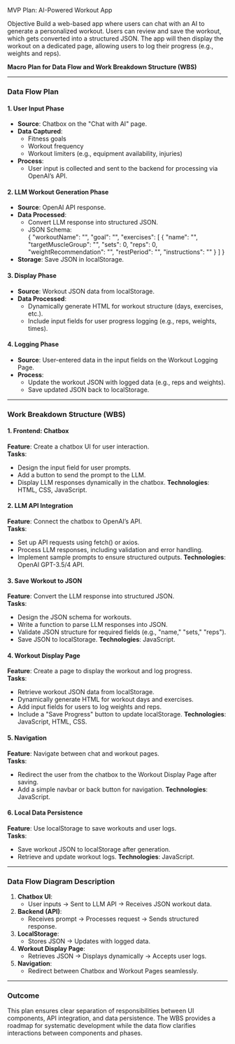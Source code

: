 MVP Plan: AI-Powered Workout App

Objective
Build a web-based app where users can chat with an AI to generate a personalized workout. Users can review and save the workout, which gets converted into a structured JSON. The app will then display the workout on a dedicated page, allowing users to log their progress (e.g., weights and reps).

**Macro Plan for Data Flow and Work Breakdown Structure (WBS)**

---

### **Data Flow Plan**
#### **1. User Input Phase**
- **Source**: Chatbox on the "Chat with AI" page.  
- **Data Captured**:
  - Fitness goals
  - Workout frequency
  - Workout limiters (e.g., equipment availability, injuries)
- **Process**:
  - User input is collected and sent to the backend for processing via OpenAI’s API.

#### **2. LLM Workout Generation Phase**
- **Source**: OpenAI API response.
- **Data Processed**:
  - Convert LLM response into structured JSON.
  - JSON Schema:  
    {
      "workoutName": "",
      "goal": "",
      "exercises": [
        {
          "name": "",
          "targetMuscleGroup": "",
          "sets": 0,
          "reps": 0,
          "weightRecommendation": "",
          "restPeriod": "",
          "instructions": ""
        }
      ]
    }
- **Storage**: Save JSON in localStorage.

#### **3. Display Phase**
- **Source**: Workout JSON data from localStorage.
- **Data Processed**:
  - Dynamically generate HTML for workout structure (days, exercises, etc.).
  - Include input fields for user progress logging (e.g., reps, weights, times).

#### **4. Logging Phase**
- **Source**: User-entered data in the input fields on the Workout Logging Page.
- **Process**:
  - Update the workout JSON with logged data (e.g., reps and weights).
  - Save updated JSON back to localStorage.

---

### **Work Breakdown Structure (WBS)**

#### **1. Frontend: Chatbox**
**Feature**: Create a chatbox UI for user interaction.  
**Tasks**:
- Design the input field for user prompts.
- Add a button to send the prompt to the LLM.
- Display LLM responses dynamically in the chatbox.
**Technologies**: HTML, CSS, JavaScript.

#### **2. LLM API Integration**
**Feature**: Connect the chatbox to OpenAI’s API.  
**Tasks**:
- Set up API requests using fetch() or axios.
- Process LLM responses, including validation and error handling.
- Implement sample prompts to ensure structured outputs.
**Technologies**: OpenAI GPT-3.5/4 API.

#### **3. Save Workout to JSON**
**Feature**: Convert the LLM response into structured JSON.  
**Tasks**:
- Design the JSON schema for workouts.
- Write a function to parse LLM responses into JSON.
- Validate JSON structure for required fields (e.g., "name," "sets," "reps").
- Save JSON to localStorage.
**Technologies**: JavaScript.

#### **4. Workout Display Page**
**Feature**: Create a page to display the workout and log progress.  
**Tasks**:
- Retrieve workout JSON data from localStorage.
- Dynamically generate HTML for workout days and exercises.
- Add input fields for users to log weights and reps.
- Include a "Save Progress" button to update localStorage.
**Technologies**: JavaScript, HTML, CSS.

#### **5. Navigation**
**Feature**: Navigate between chat and workout pages.  
**Tasks**:
- Redirect the user from the chatbox to the Workout Display Page after saving.
- Add a simple navbar or back button for navigation.
**Technologies**: JavaScript.

#### **6. Local Data Persistence**
**Feature**: Use localStorage to save workouts and user logs.  
**Tasks**:
- Save workout JSON to localStorage after generation.
- Retrieve and update workout logs.
**Technologies**: JavaScript.

---

### **Data Flow Diagram Description**
1. **Chatbox UI**:
   - User inputs -> Sent to LLM API -> Receives JSON workout data.
2. **Backend (API)**:
   - Receives prompt -> Processes request -> Sends structured response.
3. **LocalStorage**:
   - Stores JSON -> Updates with logged data.
4. **Workout Display Page**:
   - Retrieves JSON -> Displays dynamically -> Accepts user logs.
5. **Navigation**:
   - Redirect between Chatbox and Workout Pages seamlessly.

---

### **Outcome**
This plan ensures clear separation of responsibilities between UI components, API integration, and data persistence. The WBS provides a roadmap for systematic development while the data flow clarifies interactions between components and phases.
